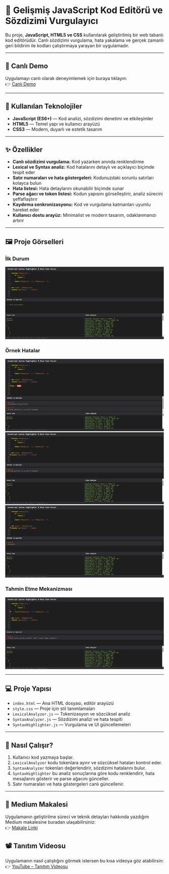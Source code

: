 # 🚀 Gelişmiş JavaScript Kod Editörü ve Sözdizimi Vurgulayıcı

Bu proje, **JavaScript, HTML5 ve CSS** kullanılarak geliştirilmiş bir web tabanlı kod editörüdür. Canlı sözdizimi vurgulama, hata yakalama ve gerçek zamanlı geri bildirim ile kodları çalıştırmaya yarayan bir uygulamadır.

---
## 🚀 Canlı Demo

Uygulamayı canlı olarak deneyimlemek için buraya tıklayın:  
👉 [Canlı Demo](https://esmabilen37.github.io/js-syntax-highlighter/)

---
## 🔧 Kullanılan Teknolojiler

- **JavaScript (ES6+)** — Kod analizi, sözdizimi denetimi ve etkileşimler  
- **HTML5** — Temel yapı ve kullanıcı arayüzü  
- **CSS3** — Modern, duyarlı ve estetik tasarım  

---

## ✨ Özellikler

- **Canlı sözdizimi vurgulama:** Kod yazarken anında renklendirme  
- **Lexical ve Syntax analiz:** Kod hatalarını detaylı ve açıklayıcı biçimde tespit eder  
- **Satır numaraları ve hata göstergeleri:** Kodunuzdaki sorunlu satırları kolayca bulun  
- **Hata listesi:** Hata detaylarını okunabilir biçimde sunar  
- **Parse ağacı ve token listesi:** Kodun yapısını görselleştirir, analiz sürecini şeffaflaştırır  
- **Kaydırma senkronizasyonu:** Kod ve vurgulama katmanları uyumlu hareket eder  
- **Kullanıcı dostu arayüz:** Minimalist ve modern tasarım, odaklanmanızı artırır  

---

## 🖼️ Proje Görselleri
### İlk Durum  
![İlk Durum](./img/plilkhal.png)  

### Örnek Hatalar  
![String Hatası](./img/plStringhatasi.png)  
![Semicolon Hatası](./img/semicolonHatasi.png)  
![Parantez Hatası](./img/parantezHatasi.png)  

### Tahmin Etme Mekanizması  
![Tahmin Etme](./img/tahminEtme.png)

---

## 💻 Proje Yapısı

- `index.html` — Ana HTML dosyası, editör arayüzü  
- `style.css` — Proje için stil tanımlamaları  
- `LexicalAnalyzer.js` — Tokenizasyon ve sözcüksel analiz  
- `SyntaxAnalyzer.js` — Sözdizimi analizi ve hata tespiti  
- `SyntaxHighlighter.js` — Vurgulama ve UI güncellemeleri  

---

## 🎯 Nasıl Çalışır?

1. Kullanıcı kod yazmaya başlar.  
2. `LexicalAnalyzer` kodu tokenlara ayırır ve sözcüksel hataları kontrol eder.  
3. `SyntaxAnalyzer` tokenları değerlendirir, sözdizimi hatalarını bulur.  
4. `SyntaxHighlighter` bu analiz sonuçlarına göre kodu renklendirir, hata mesajlarını gösterir ve parse ağacını günceller.  
5. Satır numaraları ve hata göstergeleri canlı güncellenir.  

---
## 📝 Medium Makalesi

Uygulamanın geliştirilme süreci ve teknik detayları hakkında yazdığım Medium makalesine buradan ulaşabilirsiniz:  
👉 [Makale Linki](https://medium.com/@esmabilenn37/tarayıcıda-gerçek-zamanlı-sözdizimi-analizi-javascript-ile-geliştirilmiş-basic-kod-editörü-5cde67c96c97)

## 📽️ Tanıtım Videosu

Uygulamanın nasıl çalıştığını görmek istersen bu kısa videoya göz atabilirsin:  
👉 [YouTube – Tanıtım Videosu](https://www.youtube.com/watch?v=uIf9hvbB5gs)



